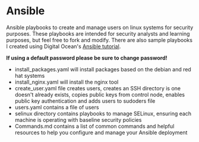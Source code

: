 # Ansible

Ansible playbooks to create and manage users on linux systems for security purposes. These playbooks are intended for security analysts and learning purposes, but feel free to fork and modify. There are also sample playbooks I created using Digital Ocean's [Ansible tutorial](https://www.digitalocean.com/community/tutorial_series/how-to-write-ansible-playbooks).

**If using a default password please be sure to change password!**

- install_packages.yaml will install packages based on the debian and red hat systems
- install_nginx.yaml will install the nginx tool
- create_user.yaml file creates users, creates an SSH directory is one doesn't already exists, copies public keys from control node, enables public key authentication and adds users to sudoders file
- users.yaml contains a file of users
- selinux directory contains playbooks to manage SELinux, ensuring each machine is operating with baseline security policies
- Commands.md contains a list of common commands and helpful resources to help you configure and manage your Ansible deployment
